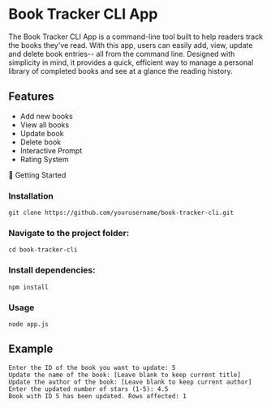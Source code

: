 # Book Tracker CLI App
The Book Tracker CLI App is a command-line tool built to help readers track the books they've read. With
this app, users can easily add, view, update and delete book entries-- all from the command line. Designed with
simplicity in mind, it provides a quick, efficient way to manage a personal library of completed books and see at a glance
the reading history.

## Features
- Add new books
- View all books
- Update book
- Delete book
- Interactive Prompt
- Rating System

  
🚀 Getting Started

### Installation
	git clone https://github.com/yourusername/book-tracker-cli.git

### Navigate to the project folder:
	cd book-tracker-cli

### Install dependencies:
	npm install
 
### Usage
	node app.js

## Example
	Enter the ID of the book you want to update: 5
	Update the name of the book: [Leave blank to keep current title]
	Update the author of the book: [Leave blank to keep current author]
 	Enter the updated number of stars (1-5): 4.5
	Book with ID 5 has been updated. Rows affected: 1
